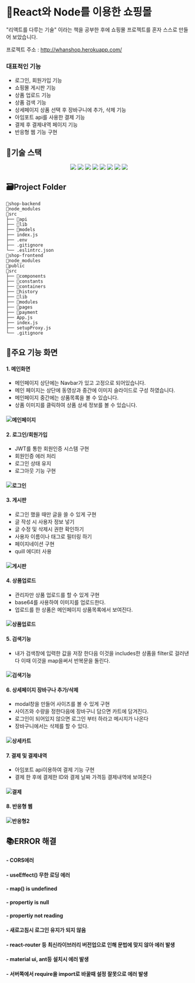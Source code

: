 # 🦄React와 Node를 이용한 쇼핑몰
"리액트를 다루는 기술" 이라는 책을 공부한 후에 쇼핑몰 프로젝트를 혼자 스스로 만들어 보았습니다.
 
프로젝트 주소 : 
http://whanshop.herokuapp.com/  
### 대표적인 기능
* 로그인, 회원가입 기능
* 쇼핑몰 게시판 기능
* 상품 업로드 기능
* 상품 검색 기능
* 상세페이지 상품 선택 후 장바구니에 추가, 삭제 기능
* 아임포트 api를 사용한 결제 기능 
* 결제 후 결제내역 페이지 기능
* 반응형 웹 기능 구현

## 🔨기술 스택
<div align="center">
  <img src="https://img.shields.io/badge/React-61DAFB?style=for-the-badge&logo=React&logoColor=white">
  <img src="https://img.shields.io/badge/Node.js-339933?style=for-the-badge&logo=Node.js&logoColor=white">
  <img src="https://img.shields.io/badge/Heroku-430098?style=for-the-badge&logo=Heroku&logoColor=white">
  <img src="https://img.shields.io/badge/Nodemon-76D04B?style=for-the-badge&logo=Nodemon&logoColor=white">
  <img src="https://img.shields.io/badge/Redux-764ABC?style=for-the-badge&logo=Redux&logoColor=white">
  <img src="https://img.shields.io/badge/Redux-Saga-999999?style=for-the-badge&logo=Redux-Saga&logoColor=white">
  <img src="https://img.shields.io/badge/MongoDB-47A248?style=for-the-badge&logo=MongoDB&logoColor=white">
  <img src="https://img.shields.io/badge/Koa-33333D?style=for-the-badge&logo=Koa&logoColor=white">
</div>


## 🗃️Project Folder

```
📁shop-backend
📁node_modules
📁src
├── 📁api
├── 📁lib
├── 📁models
├── index.js
├── .env
├── .gitignore
└── .eslintrc.json
📁shop-frontend
📁node_modules
📁public
📁src
├── 📁components
├── 📁constants
├── 📁containers
├── 📁history
├── 📁lib
├── 📁modules
├── 📁pages
├── 📁payment
├── App.js
├── index.js
├── setupProxy.js
└── .gitignore

```

## 📌주요 기능 화면
#### **1. 메인화면**   

- 메인페이지 상단에는 Navbar가 있고 고정으로 되어있습니다.
- 메인 페이지는 상단에 동영상과 중간에 이미지 슬라이드로 구성 하였습니다.
- 메인페이지 중간에는 상품목록을 볼 수 있습니다. 
- 상품 이미지를 클릭하여 상품 상세 정보를 볼 수 있습니다. 

#### ![메인페이지](https://user-images.githubusercontent.com/98297436/192531793-3abac667-5d94-43dc-8671-3d33f92b84e2.gif)

#### **2. 로그인/회원가입**   

- JWT를 통한 회원인증 시스템 구현
- 회원인증 에러 처리
- 로그인 상태 유지
- 로그아웃 기능 구현

#### ![로그인](https://user-images.githubusercontent.com/98297436/192680108-74166645-799d-45a8-ac32-88e7e7025a11.gif)

#### **3. 게시판**   

- 로그인 했을 때만 글을 쓸 수 있게 구현
- 글 작성 시 사용자 정보 넣기
- 글 수정 및 삭제시 권한 확인하기
- 사용자 이름이나 태그로 필터링 하기
- 페이지네이션 구현
- quill 에디터 사용

#### ![게시판](https://user-images.githubusercontent.com/98297436/192680926-22a2bddd-d3b5-4b0b-a63a-6f7b77d4724c.gif)

#### **4. 상품업로드**   

- 관리자만 상품 업로드를 할 수 있게 구현
- base64를 사용하여 이미지를 업로드한다.
- 업로드를 한 상품은 메인페이지 상품목록에서 보여진다. 

#### ![상품업로드](https://user-images.githubusercontent.com/98297436/192681828-c80ff7c9-1601-4a97-8815-2de8febc9dd3.gif)

#### **5. 검색기능**  

- 내가 검색창에 입력한 값을 저장 한다음 이것을 includes한 상품을 filter로 걸러낸다 이때 이것을 map을써서 반복문을 돌린다. 

#### ![검색기능](https://user-images.githubusercontent.com/98297436/192681747-6be87183-681b-42f0-b385-f3f869932bd0.gif)

#### **6. 상세페이지 장바구나 추가/삭제**  

- modal창을 만들어 사이즈를 볼 수 있게 구현
- 사이즈와 수량을 정한다음에 장바구니 담으면 카트에 담겨진다.
- 로그인이 되어있지 않으면 로그인 부터 하라고 메시지가 나온다
- 장바구니에서는 삭제를 할 수 있다.

#### ![상세카트](https://user-images.githubusercontent.com/98297436/192681894-1cbed180-e381-4d53-9afc-d10f3c3f897a.gif)

#### **7. 결제 및 결제내역**  

- 아임포트 api이용하여 결제 기능 구현
- 결제 한 후에 결제한 ID와 결제 날짜 가격등 결제내역에 보여준다

#### ![결제](https://user-images.githubusercontent.com/98297436/192681937-87ab351b-8cf8-421b-a39a-90a0db7976e3.gif)

#### **8. 반응형 웹**  
#### ![반응형2](https://user-images.githubusercontent.com/98297436/192704264-fcebfe0a-ec2e-43b1-a897-b7e1667ac5fa.gif)


## 📚ERROR 해결 
#### - CORS에러
#### **- useEffect() 무한 로딩 에러**
#### **- map() is undefined**
#### **- propertiy is null**
#### **- propertiy not reading**
#### **- 새로고침시 로그인 유지가 되지 않음**
#### **- react-router 등 최신라이브러리 버전업으로 인해 문법에 맞지 않아 에러 발생**
#### **- material ui, ant등 설치시 에러 발생**
#### **- 서버쪽에서 require을 import로 바꿀때 설정 잘못으로 에러 발생**

